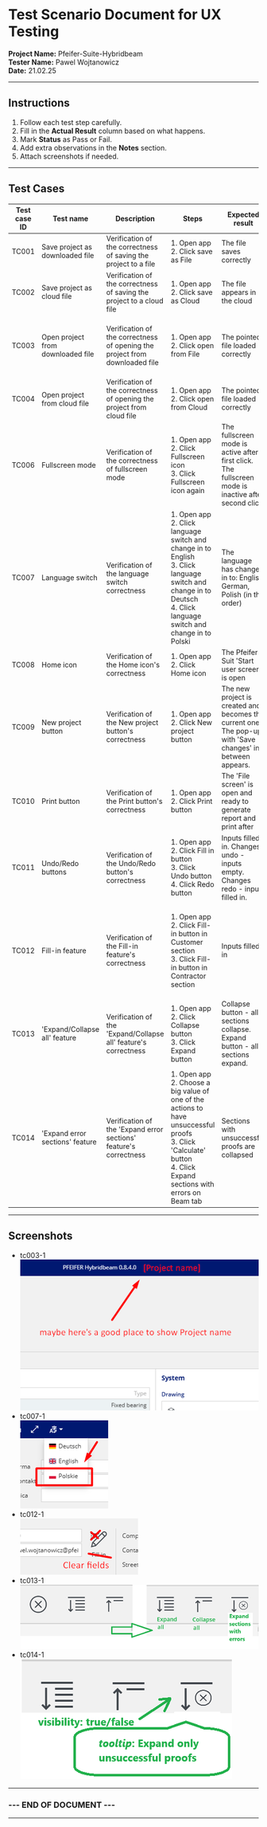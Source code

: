 # Test Scenario Document for UX Testing

**Project Name:** Pfeifer-Suite-Hybridbeam  
**Tester Name:** Pawel Wojtanowicz  
**Date:** 21.02.25  

---
## Instructions

1. Follow each test step carefully.  
2. Fill in the **Actual Result** column based on what happens.  
3. Mark **Status** as Pass or Fail.  
4. Add extra observations in the **Notes** section.  
5. Attach screenshots if needed.
---

## Test Cases
| Test case ID | Test name | Description | Steps | Expected result | Actual result | Notes | Status |
|-----------|-----------|-----------|-----------|-----------|-----------|-----------|-----------|
| TC001 | Save project as downloaded file|Verification of the correctness of saving the project to a file | 1. Open app <br> 2. Click save as File| The file saves correctly |The file saves correctly|No pop-up with path --> to consider|✅Pass| 
| TC002 | Save project as cloud file|Verification of the correctness of saving the project to a cloud file | 1. Open app <br> 2. Click save as Cloud| The file appears in the cloud |The file appears in the cloud||✅Pass|
| TC003 | Open project from downloaded file|Verification of the correctness of opening the project from downloaded file | 1. Open app <br> 2. Click open from File| The pointed file loaded correctly  |The pointed file loaded correctly| The current project should be displayed in highlighted place, see: t003-1 --> to consider |✅Pass|
| TC004 | Open project from cloud file|Verification of the correctness of opening the project from cloud file | 1. Open app <br> 2. Click open from Cloud| The pointed file loaded correctly  |There are no files to choose from in the cloud  | |❌ Fail|
| TC006 | Fullscreen mode|Verification of the correctness of fullscreen mode | 1. Open app <br> 2. Click Fullscreen icon<br> 3. Click Fullscreen icon again| The fullscreen mode is active after first click. <br> The fullscreen mode is inactive after second click. <br>  | The fullscreen mode is active after first click. <br> The fullscreen mode is inactive after second click. <br>   |  |✅Pass|
| TC007 | Language switch |Verification of the language switch correctness| 1. Open app <br> 2. Click language switch and change in to English <br> 3. Click language switch and change in to Deutsch <br> 4. Click language switch and change in to Polski| The language has changed in to: English, German, Polish (in this order) | The language has changed in to: English, German, Polish (in this order)   | 'Polskie' --> 'Polski' in dropdown list, see: tc007-1. <br> The verification of the correctness of other translations is not considered within the scope of this test. |✅Pass|
| TC008 | Home icon | Verification of the Home icon's correctness | 1. Open app <br> 2. Click Home icon| The Pfeifer-Suit 'Start user screen' is open | The Pfeifer-Suit 'Start user screen' is open | No pop-up, like: 'Please save changes' |✅Pass|
| TC009 | New project button | Verification of the New project button's correctness  | 1. Open app <br> 2. Click New project button| The new project is created and becomes the current one. The pop-up with 'Save changes' in between appears. | The new project is created and becomes the current one. The pop-up with 'Save changes' in between appears. | |✅Pass|
| TC010 | Print button | Verification of the Print button's correctness  | 1. Open app <br> 2. Click Print button| The 'File screen' is open and ready to generate report and print after |The 'File screen' is open and ready to generate report and print after | |✅Pass|
| TC011 | Undo/Redo buttons | Verification of the Undo/Redo button's correctness  | 1. Open app <br> 2. Click Fill in button <br> 3. Click Undo button <br> 4. Click Redo button | Inputs filled in. Changes undo - inputs empty. Changes redo - inputs filled in. |Inputs filled in. Changes undo - inputs empty. Changes redo - inputs filled in. | |✅Pass|
| TC012 | Fill-in feature | Verification of the Fill-in feature's correctness  | 1. Open app <br> 2. Click Fill-in button in Customer section <br> 3. Click Fill-in button in Contractor section  | Inputs filled in |Inputs filled in | There is no way to clear inputs automatically. The Clear fields feature with a toggle needed --> toggle to consider, see: tc012-1 |✅Pass|
| TC013 | 'Expand/Collapse all' feature | Verification of the 'Expand/Collapse all' feature's correctness  | 1. Open app <br> 2. Click Collapse button  <br> 3. Click Expand button   | Collapse button - all sections collapse. Expand button - all sections expand.  |Collapse button - all sections collapse. Expand button - all sections expand. | Rearrangement of the icons, new icon for Expand errors, see: tc013-1 |✅Pass|
| TC014 | 'Expand error sections' feature | Verification of the 'Expand error sections' feature's correctness  | 1. Open app <br> 2. Choose a big value of one of the actions to have unsuccessful proofs <br> 3. Click 'Calculate' button  <br> 4. Click Expand sections with errors on Beam tab| Sections with unsuccessful proofs are collapsed  |Sections with unsuccessful proofs are collapsed | Button visibility set to 'only when Proofs are displayed'. Button tooltip: 'Expand only unsuccessful proofs'. --> to consider, will be more user-friendly, see: tc014-1 |✅Pass|




---
## Screenshots

- tc003-1  
![alt text](img/tc003-1.png)
- tc007-1  
![alt text](img/tc007-1.png)
- tc012-1  
![alt text](img/tc012-1.png)
- tc013-1  
![alt text](img/tc013-1.png)
- tc014-1  
![alt text](img/tc014-1.png)




---
### --- END OF DOCUMENT ---
---
